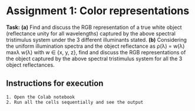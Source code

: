 # Assignment 1: Color representations
**Task:**
**(a)** Find and discuss the RGB representation of a true white object (reflectance unity for all
wavelengths) captured by the above spectral tristimulus system under the 3 different
illuminants stated.
**(b)** Considering the uniform illumination spectra and the object reflectance as ρ(λ) = w(λ)
maxλ w(λ)
with w ∈ {x, y, z}, find and discuss the RGB representations of the object captured by the
above spectral tristimulus system for all the 3 object reflectances.

## Instructions for execution
    1. Open the Colab notebook
    2. Run all the cells sequentially and see the output